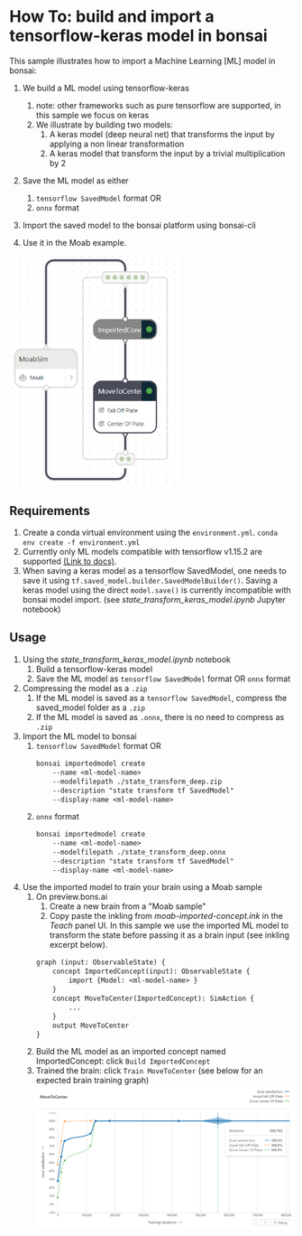 # How To: build and import a tensorflow-keras model in bonsai

This sample illustrates how to import a Machine Learning [ML] model in bonsai:
1. We build a ML model using tensorflow-keras
   1. note: other frameworks such as pure tensorflow are supported, in this sample we focus on keras
   2. We illustrate by building two models:
      1. A keras model (deep neural net) that transforms the input by applying a non linear transformation
      2. A keras model that transform the input by a trivial multiplication by 2

2. Save the ML model as either
   1. `tensorflow SavedModel` format OR
   2. `onnx` format
3. Import the saved model to the bonsai platform using bonsai-cli 
4. Use it in the Moab example.

<img src="imported-concept-graph.png" alt="drawing" width="300">

## Requirements
1. Create a conda virtual environment using the `environment.yml`.
    `conda env create -f environment.yml`
2. Currently only ML models compatible with tensorflow v1.15.2 are supported [(Link to docs)](https://docs.microsoft.com/en-us/bonsai/guides/import-ml-models?tabs=onnx%2Cnested1).
3. When saving a keras model as a tensorflow SavedModel, one needs to save it using `tf.saved_model.builder.SavedModelBuilder()`. Saving a keras model using the direct `model.save()` is currently incompatible with bonsai model import. (see *state_transform_keras_model.ipynb* Jupyter notebook)

## Usage
1. Using the *state_transform_keras_model.ipynb* notebook
   1. Build a tensorflow-keras model
   2. Save the ML model as `tensorflow SavedModel` format OR `onnx` format
2. Compressing the model as a `.zip`
   1. If the ML model is saved as a `tensorflow SavedModel`, compress the saved_model folder as a `.zip`
   2. If the ML model is saved as `.onnx`, there is no need to compress as `.zip`
3. Import the ML model to bonsai
   1. `tensorflow SavedModel` format OR
        ```
        bonsai importedmodel create 
            --name <ml-model-name> 
            --modelfilepath ./state_transform_deep.zip 
            --description "state transform tf SavedModel" 
            --display-name <ml-model-name>
        ```
   2. `onnx` format
        ```
        bonsai importedmodel create 
            --name <ml-model-name> 
            --modelfilepath ./state_transform_deep.onnx
            --description "state transform tf SavedModel" 
            --display-name <ml-model-name>
        ```
 1. Use the imported model to train your brain using a Moab sample
    1. On preview.bons.ai
       1. Create a new brain from a "Moab sample"
       2. Copy paste the inkling from *moab-imported-concept.ink* in the *Teach* panel UI. In this sample we use the imported ML model to transform the state before passing it as a brain input (see inkling excerpt below).
       ```
       graph (input: ObservableState) {
           concept ImportedConcept(input): ObservableState {
               import {Model: <ml-model-name> } 
           }
           concept MoveToCenter(ImportedConcept): SimAction {
               ...    
           }
           output MoveToCenter    
       }
       ```
    2. Build the ML model as an imported concept named ImportedConcept: click `Build ImportedConcept` 
    3. Trained the brain: click `Train MoveToCenter` (see below for an expected brain training graph) 
        ![brain training](training-graph.png)

